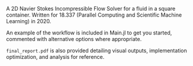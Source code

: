 A 2D Navier Stokes Incompressible Flow Solver for a fluid in a square container. Written for 18.337 (Parallel Computing and Scientific Machine Learning) in 2020.

An example of the workflow is included in Main.jl to get you started, commented with alternative options where appropriate.


```final_report.pdf``` is also provided detailing visual outputs, implementation optimization, and analysis for reference.
